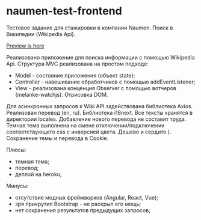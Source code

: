 # naumen-test-frontend

Тестовое задание для стажировки в компании Naumen. Поиск в Википедии (Wikipedia Api).

[Preview is here](https://frozen-beyond-18925.herokuapp.com/)

Реализовано приложение для поиска информации с помощью Wikipedia Api. 
Структура MVC реализована на простом подходе:
* Model - состояние приложения (объект state);
* Controller - навешивание обработчиков с помощью addEventListener;
* View - реализована конценция Observer с помощью вотчеров (melanke-watchjs). Отрисовка DOM.

Для асинхронных запросов к Wiki API задействована библиотека Axios.
Реализован перевод (en, ru). Библиотека i18next. Все тексты хранятся в директории locales. Добавление нового перевода не составит труда.
Темная тема выполнена на смене отключении/подключении соответствующего css с инверсией цвета. Дешево и сердито ).
Сохранение темы и перевода в Cookie.

Плюсы:
* темная тема;
* перевод;
* деплой на heroku;

Минусы:
* отсутствие модных фреймворков (Angular, React, Vue);
* зря прикрутил Bootstrap - не раскрыл его мощь;
* нет сохранения результатов предыдущих запросов;


